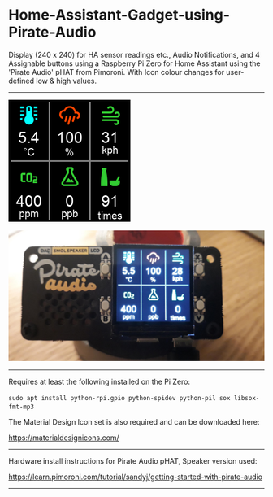 # Home-Assistant-Gadget-using-Pirate-Audio
Display (240 x 240) for HA sensor readings etc., Audio Notifications, and 4 Assignable buttons using a Raspberry Pi Zero for Home Assistant using the 'Pirate Audio' pHAT from Pimoroni. With Icon colour changes for user-defined low & high values.

---
![Sensor Data Screen Example](https://raw.githubusercontent.com/Bit-River/Home-Assistant-Gadget-using-Pirate-Audio/master/screen-example.png)

![Device Image](https://raw.githubusercontent.com/Bit-River/Home-Assistant-Gadget-using-Pirate-Audio/master/device-image.png)

---

Requires at least the following installed on the Pi Zero:

```sudo apt install python-rpi.gpio python-spidev python-pil sox libsox-fmt-mp3```

The Material Design Icon set is also required and can be downloaded here:

https://materialdesignicons.com/ 


---

Hardware install instructions for Pirate Audio pHAT, Speaker version used:

https://learn.pimoroni.com/tutorial/sandyj/getting-started-with-pirate-audio 

---


